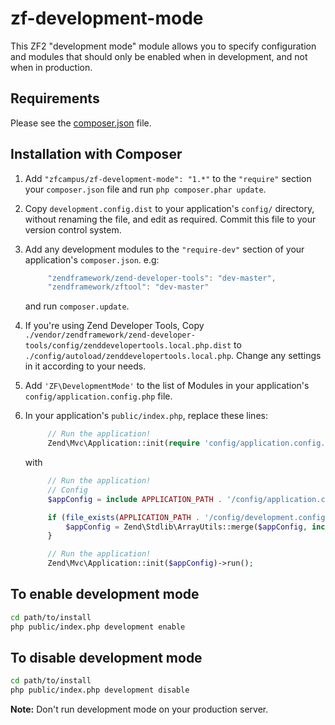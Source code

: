zf-development-mode
===================

This ZF2 "development mode" module allows you to specify configuration and
modules that should only be enabled when in development, and not when in
production.

Requirements
------------
  
Please see the [composer.json](composer.json) file.

Installation with Composer
--------------------------

1. Add `"zfcampus/zf-development-mode": "1.*"` to the `"require"` section your
   `composer.json` file and run `php composer.phar update`.
1. Copy `development.config.dist` to your application's `config/` directory,
   without renaming the file, and edit as required. Commit this file to your
   version control system.
1. Add any development modules to the `"require-dev"` section of your
   application's `composer.json`. e.g:
   
   ```javascript
        "zendframework/zend-developer-tools": "dev-master",
        "zendframework/zftool": "dev-master"
   ```
        
   and run `composer.update`.
1. If you're using Zend Developer Tools, Copy
   `./vendor/zendframework/zend-developer-tools/config/zenddevelopertools.local.php.dist`
   to `./config/autoload/zenddevelopertools.local.php`. Change any settings in
   it according to your needs.
1. Add `'ZF\DevelopmentMode'` to the list of Modules in your
   application's `config/application.config.php` file.
1. In your application's `public/index.php`, replace these lines:

   ```php
        // Run the application!
        Zend\Mvc\Application::init(require 'config/application.config.php')->run();
   ```

   with

   ```php
        // Run the application!
        // Config
        $appConfig = include APPLICATION_PATH . '/config/application.config.php';

        if (file_exists(APPLICATION_PATH . '/config/development.config.php')) {
            $appConfig = Zend\Stdlib\ArrayUtils::merge($appConfig, include APPLICATION_PATH . '/config/development.config.php');
        }

        // Run the application!
        Zend\Mvc\Application::init($appConfig)->run();
   ```


To enable development mode
--------------------------

```sh
cd path/to/install
php public/index.php development enable
```

To disable development mode
---------------------------

```sh
cd path/to/install
php public/index.php development disable
```

**Note:** Don't run development mode on your production server.
